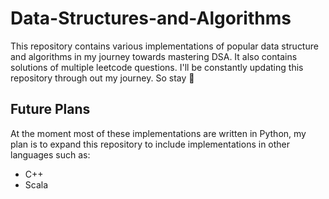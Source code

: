 # Data-Structures-and-Algorithms
This repository contains various implementations of popular data structure and algorithms in my journey towards mastering DSA. It also contains solutions of multiple leetcode questions. I'll be constantly updating this repository through out my journey. So stay 👀


## Future Plans
At the moment most of these implementations are written in Python, my plan is to expand this repository to include implementations in other languages such as:
- C++
- Scala
